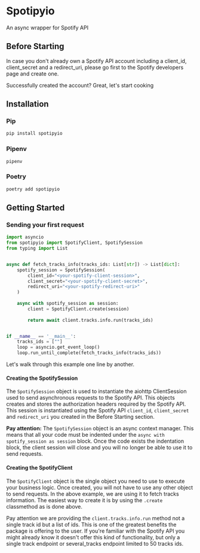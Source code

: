 # Spotipyio
An async wrapper for Spotify API

## Before Starting
In case you don't already own a Spotify API account including a client_id, client_secret and a redirect_uri, please go 
first to the Spotify developers page and create one.

Successfully created the account? Great, let's start cooking

## Installation
### Pip
```bash 
pip install spotipyio
```

### Pipenv
```bash 
pipenv 
```

### Poetry
```bash 
poetry add spotipyio
```

## Getting Started
### Sending your first request

```python
import asyncio
from spotipyio import SpotifyClient, SpotifySession
from typing import List


async def fetch_tracks_info(tracks_ids: List[str]) -> List[dict]:
    spotify_session = SpotifySession(
        client_id="<your-spotify-client-session>",
        client_secret="<your-spotify-client-secret>",
        redirect_uri="<your-spotify-redirect-uri>"
    )
    
    async with spotify_session as session:
        client = SpotifyClient.create(session)
        
        return await client.tracks.info.run(tracks_ids)


if __name__ == '__main__':
    tracks_ids = [""]
    loop = asyncio.get_event_loop()
    loop.run_until_complete(fetch_tracks_info(tracks_ids))
```

Let's walk through this example one line by another.
#### Creating the SpotifySession
The `SpotifySession` object is used to instantiate the aiohttp ClientSession used to send asynchronous requests to the 
Spotify API. This objects creates and stores the authorization headers required by the Spotify API. This session is 
instantiated using the Spotify API `client_id`, `client_secret` and `redirect_uri` you created in the Before Starting 
section.

**Pay attention:** The `SpotifySession` object is an async context manager. This means that all your code must be 
indented under the `async with spotify_session as session` block. Once the code exists the indentation block, the 
client session will close and you will no longer be able to use it to send requests.

#### Creating the SpotifyClient
The `SpotifyClient` object is the single object you need to use to execute your business logic. Once created, you will 
not have to use any other object to send requests. In the above example, we are using it to fetch tracks information. 
The easiest way to create it is by using the `.create` classmethod as is done above.

Pay attention we are providing the `client.tracks.info.run` method not a single track id but a list of ids. This is 
one of the greatest benefits the package is offering to the user. If you're familiar with the Spotify API you might 
already know it doesn't offer this kind of functionality, but only a single track endpoint or several_tracks endpoint 
limited to 50 tracks ids. 